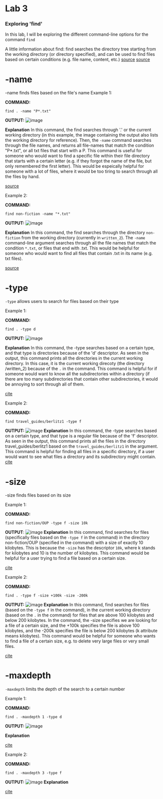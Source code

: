 # Lab 3

### Exploring 'find'

In this lab, I will be exploring the different command-line options for the command `find`

A little information about find:
find searches the directory tree starting from the working directory (or directory specified), and can be used to find files based on certain conditions (e.g. file name, content, etc.)
[source](https://man7.org/linux/man-pages/man1/find.1.html) [source](https://www.tecmint.com/35-practical-examples-of-linux-find-command/#:~:text=The%20find%20command%20is%20used,size%2C%20and%20other%20possible%20criteria.)

# -name
-name finds files based on the file's name
Example 1: 

**COMMAND:**
```
find . -name "P*.txt"
```

**OUTPUT:**
![image](https://user-images.githubusercontent.com/40574565/218356515-c7a95b03-64db-427c-aa20-0eef66445470.png)

**Explanation**
In this command, the find searches through '.' or the current working directory (in this example, the image containing the output also lists the working directory for reference). Then, the `-name` command searches through the file names, and returns all file-names that match the condition "P*.txt", or all txt files that start with a P. This command is useful for someone who would want to find a specific file within their file directory that starts with a certain letter (e.g. if they forgot the name of the file, but only remembered the first letter). This would be espeically helpful for someone with a lot of files, where it would be too tiring to search through all the files by hand. 

[source](https://www.tecmint.com/35-practical-examples-of-linux-find-command/#:~:text=The%20find%20command%20is%20used,size%2C%20and%20other%20possible%20criteria.)

Example 2:

**COMMAND:**
```
find non-fiction -name "*.txt"
```

**OUTPUT:**
![image](https://user-images.githubusercontent.com/40574565/218356665-2768828e-340a-4c87-ac83-aa016f749e10.png)

**Explanation**
In this command, the find searches through the directory `non-fiction` from the working directory (currently in `written_2`). The `-name` command-line argument searches through all the file names that match the condition `*.txt`, or files that end with .txt.  This would be helpful for someone who would want to find all files that contain .txt in its name (e.g. txt files).

[source](https://www.tecmint.com/35-practical-examples-of-linux-find-command/#:~:text=The%20find%20command%20is%20used,size%2C%20and%20other%20possible%20criteria.)

# -type
`-type` allows users to search for files based on their type

Example 1:

**COMMAND:**
```
find . -type d
```
**OUTPUT:**
![image](https://user-images.githubusercontent.com/40574565/218357849-ff226654-c145-4dac-8d99-969df6bcc4ec.png)

**Explanation**
In this command, the -type searches based on a certain type, and that type is directories because of the 'd' descriptor. As seen in the output, this command prints all the directories in the current working directory. In this case, it is the current working direcoty (the directory /written_2) because of the `.` in the command. This command is helpful for if someone would want to know all the subdirectories within a directory (if there are too many subdirectories that contain other subdirectories, it would be annoying to sort through all of them.  

[cite](https://linuxize.com/post/how-to-find-files-in-linux-using-the-command-line/)

Example 2:

**COMMAND:**
```
find travel_guides/berlitz1 -type f
```
**OUTPUT:**
![image](https://user-images.githubusercontent.com/40574565/218358585-0555c09f-f16b-4148-9a83-90ffea66a55f.png)
**Explanation**
In this command, the -type searches based on a certain type, and that type is a regular file because of the 'f' descriptor. As seen in the output, this command prints all the files in the directory travel_guides/berlitz1 based on the `travel_guides/berlitz1` in the argument. This command is helpful for finding all files in a specific directory, if a user would want to see what files a directory and its subdirectory might contain.   
[cite](https://linuxize.com/post/how-to-find-files-in-linux-using-the-command-line/)

# -size 
-size finds files based on its size

Example 1:

**COMMAND:**
```
find non-fiction/OUP -type f -size 10k
```
**OUTPUT**:
![image](https://user-images.githubusercontent.com/40574565/218360586-89db82a4-e0b7-4af9-a11f-33df2a8bc5de.png)
**Explanation**
In this command, find searches for files (specifically files based on the `-type f` in the command) in the directory non-fiction/OUP (specified in the command) with a size of exactly 10 kilobytes. This is because the `-size` has the descriptor `10k`, where k stands for kilobytes and 10 is the number of kilobytes. This command would be helpful for a user trying to find a file based on a certain size.  

[cite](https://linuxize.com/post/how-to-find-files-in-linux-using-the-command-line/)

Example 2:

**COMMAND:**
```
find . -type f -size +100k -size -200k
```
**OUTPUT:**
![image](https://user-images.githubusercontent.com/40574565/218360744-1ae18313-b9d0-427f-9a1a-84bdfb4e1300.png)
**Explanation**
In this command, find searches for files (based on the `-type f` in the command), in the current working directory (based on the `.` in the command) for files that are above 100 kilobytes and below 200 kilobytes. In the command, the -size specifies we are looking for a file of a certain size, and the +100k specifies the file is above 100 kilobytes, and the -200k specifies the file is below 200 kilobytes (k attribute means kilobytes). This command would be helpful for someone who wants to find a file of a certain size, e.g. to delete very large files or very small files. 

[cite](https://linuxize.com/post/how-to-find-files-in-linux-using-the-command-line/)

# -maxdepth
`-maxdepth` limits the depth of the search to a certain number 

Example 1:

**COMMAND:**
```
find . -maxdepth 1 -type d
```

**OUTPUT:**
![image](https://user-images.githubusercontent.com/40574565/218362675-30b5f94a-fb8c-4396-927b-0849bb2bcb4c.png)

**Explanation**

[cite](https://www.redhat.com/sysadmin/linux-find-command)

Example 2:

**COMMAND:**
```
find . -maxdepth 3 -type f
```
**OUTPUT:**
![image](https://user-images.githubusercontent.com/40574565/218363134-16aa7b30-b494-4079-85f8-ae6d3b3d9210.png)
**Explanation**

[cite](https://www.redhat.com/sysadmin/linux-find-command)
